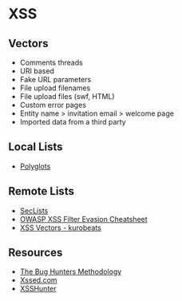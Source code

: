 # XSS

## Vectors
- Comments threads
- URI based
- Fake URL parameters
- File upload filenames
- File upload files (swf, HTML)
- Custom error pages
- Entity name > invitation email > welcome page
- Imported data from a third party

## Local Lists
- [Polyglots](/lists/polyglots/xss-polyglots.md)

## Remote Lists
- [SecLists](https://github.com/danielmiessler/SecLists/tree/master/Fuzzing/XSS)
- [OWASP XSS Filter Evasion Cheatsheet](https://owasp.org/www-community/xss-filter-evasion-cheatsheet)
- [XSS Vectors - kurobeats](https://gist.github.com/kurobeats/9a613c9ab68914312cbb415134795b45)

## Resources
- [The Bug Hunters Methodology](https://github.com/jhaddix/tbhm/blob/master/05_XSS.md)
- [Xssed.com](http://xssed.com/)
- [XSSHunter](https://xsshunter.com/app)
